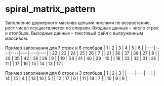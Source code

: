 # spiral_matrix_pattern
Заполнение двумерного массива целыми числами по возрастанию, рост чисел осуществляется по спирали.
Входные данные – число строк и столбцов.
Выходные данные – текстовый файл с выгруженным массивом.


Пример заполнения для 7 строк и 6 столбцов
| 1  | 2  | 3  | 4  | 5  | 6  |
|----|----|----|----|----|----|
| 22 | 23 | 24 | 25 | 26 | 7  |
| 21 | 36 | 37 | 38 | 27 | 8  |
| 20 | 35 | 42 | 39 | 28 | 9  |
| 19 | 34 | 41 | 40 | 29 | 10 |
| 18 | 33 | 32 | 31 | 30 | 11 |
| 17 | 16 | 15 | 14 | 13 | 12 |

Пример заполнения для 6 строк и 3 столбцов
| 1  | 2  | 3 |
|----|----|---|
| 14 | 15 | 4 |
| 13 | 16 | 5 |
| 12 | 17 | 6 |
| 11 | 18 | 7 |
| 10 | 9  | 8 |
